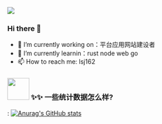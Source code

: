 
![](https://komarev.com/ghpvc/?username=lsj162)

### Hi there 👋

- 🔭 I’m currently working on：平台应用网站建设者
- 🌱 I’m currently learnin：rust node web go
- 📫 How to reach me: lsj162


### <img src="https://media.giphy.com/media/VgCDAzcKvsR6OM0uWg/giphy.gif" width="50"> ✨✨ 一些统计数据怎么样?

: [![Anurag's GitHub stats](https://github-readme-stats.vercel.app/api?username=lsj162&show_icons=true&layout=compact&theme=vue)](https://github.com/anuraghazra/github-readme-stats)
